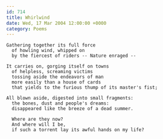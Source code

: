 ```yaml
---
id: 714
title: Whirlwind
date: Wed, 17 Mar 2004 12:00:00 +0000
category: Poems
---
```


    Gathering together its full force  
      of howling wind, whipped on  
      by the fiercest of riders -- Nature enraged --

    It carries on, gorging itself on towns  
      of helpless, screaming victims  
      tossing aside the endeavors of man  
      more easily than a house of cards  
      that yields to the furious thump of its master's fist;

    All blown aside, digested into small fragments:  
      the bones, dust and people's dreams:  
      disappeared like the breeze of a dead summer.

      Where are they now?  
      And where will I be,  
      if such a torrent lay its awful hands on my life?



